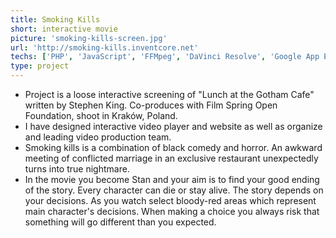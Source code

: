 ```yaml
---
title: Smoking Kills
short: interactive movie
picture: 'smoking-kills-screen.jpg'
url: 'http://smoking-kills.inventcore.net'
techs: ['PHP', 'JavaScript', 'FFMpeg', 'DaVinci Resolve', 'Google App Engine']
type: project
---
```


- Project is a loose interactive screening of \"Lunch at the Gotham Cafe\" written by Stephen King. Co-produces with Film Spring Open Foundation, shoot in Kraków, Poland.
- I have designed interactive video player and website as well as organize and leading video production team.
- Smoking kills is a combination of black comedy and horror. An awkward meeting of conflicted marriage in an exclusive restaurant unexpectedly turns into true nightmare.
- In the movie you become Stan and your aim is to find your good ending of the story. Every character can die or stay alive. The story depends on your decisions. As you watch select bloody-red areas which represent main character's decisions. When making a choice you always risk that something will go different than you expected.
